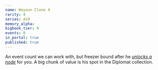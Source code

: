 ```yaml
---
name: Weyoun Clone 4
rarity: 4
series: ds9
memory_alpha:
bigbook_tier: 9
events: 8
in_portal: true
published: true
---
```


An event count we can work with, but freezer bound after he [_unlocks a node_](https://stt.wiki/wiki/Feed_A_Fever) for you. A big chunk of value is his spot in the Diplomat collection.

